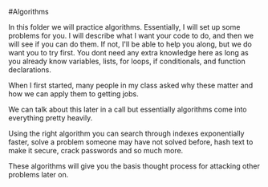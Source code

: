 #Algorithms

In this folder we will practice algorithms.  Essentially, I will set up some
problems for you.  I will describe what I want your code to do, and then we will
see if you can do them.  If not, I'll be able to help you along, but we do want
you to try first.  You dont need any extra knowledge here as long as you already
know variables, lists, for loops, if conditionals, and function declarations.

When I first started, many people in my class asked why these matter and how we
can apply them to getting jobs.

We can talk about this later in a call but essentially algorithms come into
everything pretty heavily.

Using the right algorithm you can search through indexes exponentially faster,
solve a problem someone may have not solved before, hash text to make it secure,
crack passwords and so much more.

These algorithms will give you the basis thought process for attacking other
problems later on.
